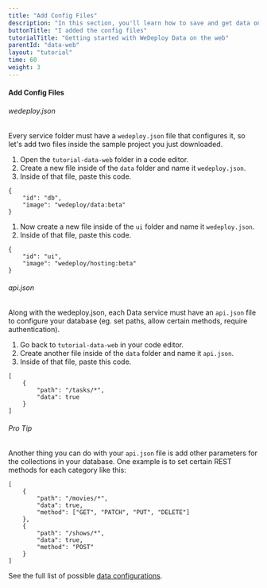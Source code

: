 ```yaml
---
title: "Add Config Files"
description: "In this section, you'll learn how to save and get data on the web using the WeDeploy API Client."
buttonTitle: "I added the config files"
tutorialTitle: "Getting started with WeDeploy Data on the web"
parentId: "data-web"
layout: "tutorial"
time: 60
weight: 3
---
```


#### Add Config Files

###### wedeploy.json

Every service folder must have a `wedeploy.json` file that configures it, so let's add two files inside the sample project you just downloaded.

1. Open the `tutorial-data-web` folder in a code editor.
2. Create a new file inside of the `data` folder and name it `wedeploy.json`.
3. Inside of that file, paste this code.

```application/json
{
	"id": "db",
	"image": "wedeploy/data:beta"
}
```

1. Now create a new file inside of the `ui` folder and name it `wedeploy.json`.
2. Inside of that file, paste this code.

```application/json
{
	"id": "ui",
	"image": "wedeploy/hosting:beta"
}
```

###### api.json

Along with the wedeploy.json, each Data service must have an `api.json` file to configure your database (eg. set paths, allow certain methods, require authentication).

1. Go back to `tutorial-data-web` in your code editor.
2. Create another file inside of the `data` folder and name it `api.json`.
3. Inside of that file, paste this code.

```application/json
[
	{
		"path": "/tasks/*",
		"data": true
	}
]
```

<aside>

###### <span class="icon-16-star"></span> Pro Tip

Another thing you can do with your `api.json` file is add other parameters for the collections in your database. One example is to set certain REST methods for each category like this:

```application/json
[
	{
		"path": "/movies/*",
		"data": true,
		"method": ["GET", "PATCH", "PUT", "DELETE"]
	},
	{
		"path": "/shows/*",
		"data": true,
		"method": "POST"
	}
]
```

See the full list of possible <a href="/docs/data/configuring-data.html" target="_blank">data configurations</a>.

</aside>
